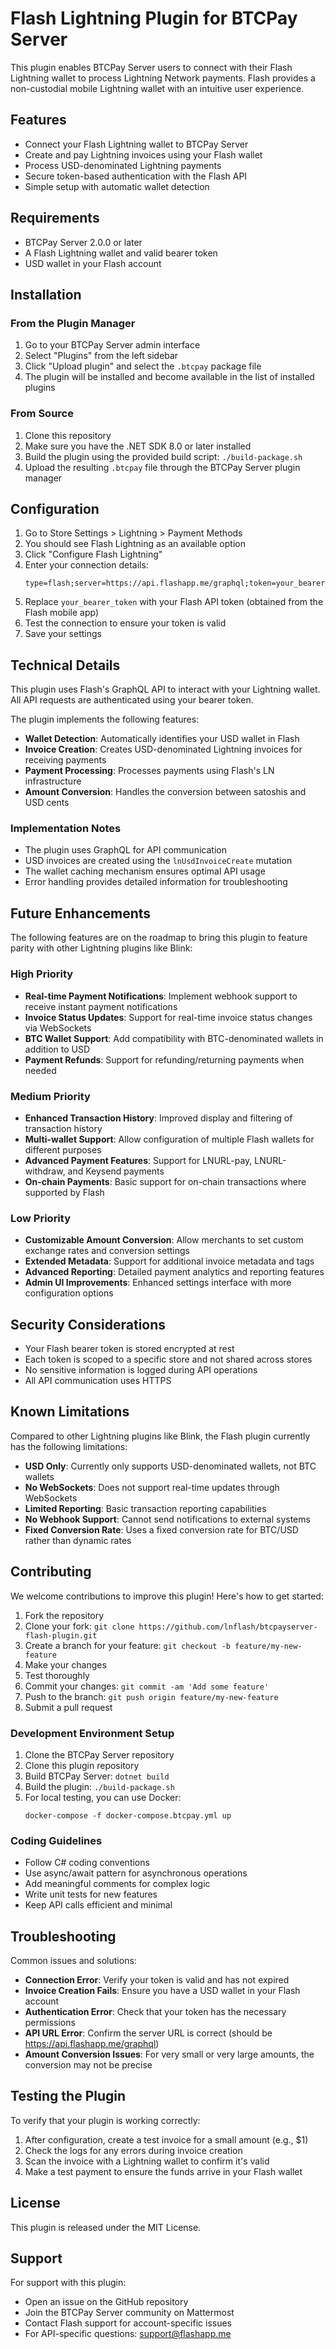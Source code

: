 # Flash Lightning Plugin for BTCPay Server

This plugin enables BTCPay Server users to connect with their Flash Lightning wallet to process Lightning Network payments. Flash provides a non-custodial mobile Lightning wallet with an intuitive user experience.

## Features

- Connect your Flash Lightning wallet to BTCPay Server
- Create and pay Lightning invoices using your Flash wallet
- Process USD-denominated Lightning payments 
- Secure token-based authentication with the Flash API
- Simple setup with automatic wallet detection

## Requirements

- BTCPay Server 2.0.0 or later
- A Flash Lightning wallet and valid bearer token
- USD wallet in your Flash account

## Installation

### From the Plugin Manager

1. Go to your BTCPay Server admin interface
2. Select "Plugins" from the left sidebar
3. Click "Upload plugin" and select the `.btcpay` package file
4. The plugin will be installed and become available in the list of installed plugins

### From Source

1. Clone this repository
2. Make sure you have the .NET SDK 8.0 or later installed
3. Build the plugin using the provided build script: `./build-package.sh`
4. Upload the resulting `.btcpay` file through the BTCPay Server plugin manager

## Configuration

1. Go to Store Settings > Lightning > Payment Methods
2. You should see Flash Lightning as an available option
3. Click "Configure Flash Lightning"
4. Enter your connection details:
   ```
   type=flash;server=https://api.flashapp.me/graphql;token=your_bearer_token
   ```
5. Replace `your_bearer_token` with your Flash API token (obtained from the Flash mobile app)
6. Test the connection to ensure your token is valid
7. Save your settings

## Technical Details

This plugin uses Flash's GraphQL API to interact with your Lightning wallet. All API requests are authenticated using your bearer token.

The plugin implements the following features:

- **Wallet Detection**: Automatically identifies your USD wallet in Flash
- **Invoice Creation**: Creates USD-denominated Lightning invoices for receiving payments
- **Payment Processing**: Processes payments using Flash's LN infrastructure
- **Amount Conversion**: Handles the conversion between satoshis and USD cents

### Implementation Notes

- The plugin uses GraphQL for API communication
- USD invoices are created using the `lnUsdInvoiceCreate` mutation
- The wallet caching mechanism ensures optimal API usage
- Error handling provides detailed information for troubleshooting

## Future Enhancements

The following features are on the roadmap to bring this plugin to feature parity with other Lightning plugins like Blink:

### High Priority

- **Real-time Payment Notifications**: Implement webhook support to receive instant payment notifications
- **Invoice Status Updates**: Support for real-time invoice status changes via WebSockets
- **BTC Wallet Support**: Add compatibility with BTC-denominated wallets in addition to USD
- **Payment Refunds**: Support for refunding/returning payments when needed

### Medium Priority

- **Enhanced Transaction History**: Improved display and filtering of transaction history
- **Multi-wallet Support**: Allow configuration of multiple Flash wallets for different purposes
- **Advanced Payment Features**: Support for LNURL-pay, LNURL-withdraw, and Keysend payments
- **On-chain Payments**: Basic support for on-chain transactions where supported by Flash

### Low Priority

- **Customizable Amount Conversion**: Allow merchants to set custom exchange rates and conversion settings
- **Extended Metadata**: Support for additional invoice metadata and tags
- **Advanced Reporting**: Detailed payment analytics and reporting features
- **Admin UI Improvements**: Enhanced settings interface with more configuration options

## Security Considerations

- Your Flash bearer token is stored encrypted at rest
- Each token is scoped to a specific store and not shared across stores
- No sensitive information is logged during API operations
- All API communication uses HTTPS

## Known Limitations

Compared to other Lightning plugins like Blink, the Flash plugin currently has the following limitations:

- **USD Only**: Currently only supports USD-denominated wallets, not BTC wallets
- **No WebSockets**: Does not support real-time updates through WebSockets
- **Limited Reporting**: Basic transaction reporting capabilities
- **No Webhook Support**: Cannot send notifications to external systems
- **Fixed Conversion Rate**: Uses a fixed conversion rate for BTC/USD rather than dynamic rates

## Contributing

We welcome contributions to improve this plugin! Here's how to get started:

1. Fork the repository
2. Clone your fork: `git clone https://github.com/lnflash/btcpayserver-flash-plugin.git`
3. Create a branch for your feature: `git checkout -b feature/my-new-feature`
4. Make your changes
5. Test thoroughly
6. Commit your changes: `git commit -am 'Add some feature'`
7. Push to the branch: `git push origin feature/my-new-feature`
8. Submit a pull request

### Development Environment Setup

1. Clone the BTCPay Server repository
2. Clone this plugin repository
3. Build BTCPay Server: `dotnet build`
4. Build the plugin: `./build-package.sh`
5. For local testing, you can use Docker:
   ```
   docker-compose -f docker-compose.btcpay.yml up
   ```

### Coding Guidelines

- Follow C# coding conventions
- Use async/await pattern for asynchronous operations
- Add meaningful comments for complex logic
- Write unit tests for new features
- Keep API calls efficient and minimal

## Troubleshooting

Common issues and solutions:

- **Connection Error**: Verify your token is valid and has not expired
- **Invoice Creation Fails**: Ensure you have a USD wallet in your Flash account
- **Authentication Error**: Check that your token has the necessary permissions
- **API URL Error**: Confirm the server URL is correct (should be https://api.flashapp.me/graphql)
- **Amount Conversion Issues**: For very small or very large amounts, the conversion may not be precise

## Testing the Plugin

To verify that your plugin is working correctly:

1. After configuration, create a test invoice for a small amount (e.g., $1)
2. Check the logs for any errors during invoice creation
3. Scan the invoice with a Lightning wallet to confirm it's valid
4. Make a test payment to ensure the funds arrive in your Flash wallet

## License

This plugin is released under the MIT License.

## Support

For support with this plugin:
- Open an issue on the GitHub repository
- Join the BTCPay Server community on Mattermost
- Contact Flash support for account-specific issues
- For API-specific questions: support@flashapp.me
